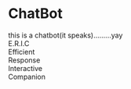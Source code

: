 
# ChatBot
this is a chatbot(it speaks).........yay\
E.R.I.C\
Efficient\
Response\
Interactive\
Companion
